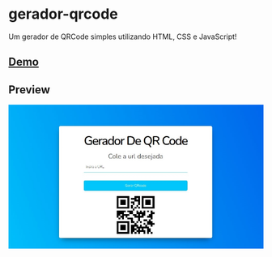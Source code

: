 # gerador-qrcode

Um gerador de QRCode simples utilizando HTML, CSS e JavaScript!

## [Demo](https://dev-paixao.github.io/gerador-qrcode/)

## Preview
![Preview](./img/preview.jpg)
